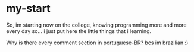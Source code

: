 # my-start
So, im starting now on the college, knowing programming more and more every day so... i just put here the little things that i learning.

Why is there every comment section in portuguese-BR? bcs im brazilian :)
